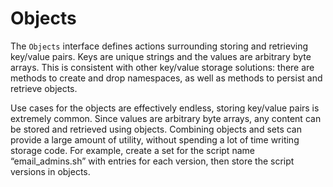 # Objects

The `Objects` interface defines actions surrounding storing and retrieving key/value pairs. Keys are unique strings and the values are arbitrary byte arrays. This is consistent with other key/value storage solutions: there are methods to create and drop namespaces, as well as methods to persist and retrieve objects.

Use cases for the objects are effectively endless, storing key/value pairs is extremely common. Since values are arbitrary byte arrays, any content can be stored and retrieved using objects. Combining objects and sets can provide a large amount of utility, without spending a lot of time writing storage code. For example, create a set for the script name “email_admins.sh” with entries for each version, then store the script versions in objects.

